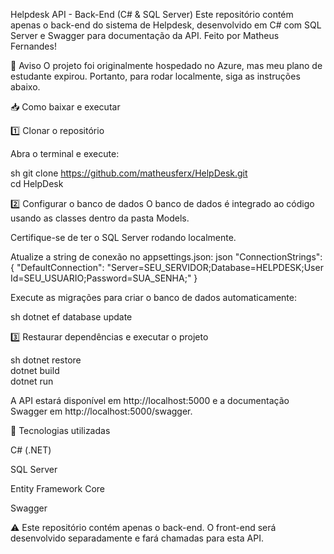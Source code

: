 Helpdesk API - Back-End (C# & SQL Server)
Este repositório contém apenas o back-end do sistema de Helpdesk, desenvolvido em C# com SQL Server e Swagger para documentação da API. Feito por Matheus Fernandes!

🚨 Aviso
O projeto foi originalmente hospedado no Azure, mas meu plano de estudante expirou. Portanto, para rodar localmente, siga as instruções abaixo.


📥 Como baixar e executar


1️⃣ Clonar o repositório

Abra o terminal e execute:

sh
git clone https://github.com/matheusferx/HelpDesk.git  
cd HelpDesk


2️⃣ Configurar o banco de dados
O banco de dados é integrado ao código usando as classes dentro da pasta Models.

Certifique-se de ter o SQL Server rodando localmente.

Atualize a string de conexão no appsettings.json:
  json
  "ConnectionStrings": {
    "DefaultConnection": "Server=SEU_SERVIDOR;Database=HELPDESK;User Id=SEU_USUARIO;Password=SUA_SENHA;"
  }

Execute as migrações para criar o banco de dados automaticamente:

sh
  dotnet ef database update

3️⃣ Restaurar dependências e executar o projeto

sh
  dotnet restore  
  dotnet build  
  dotnet run 
  
A API estará disponível em http://localhost:5000 e a documentação Swagger em http://localhost:5000/swagger.

📌 Tecnologias utilizadas

  C# (.NET)

  SQL Server

  Entity Framework Core

  Swagger

⚠️ Este repositório contém apenas o back-end. O front-end será desenvolvido separadamente e fará chamadas para esta API.
